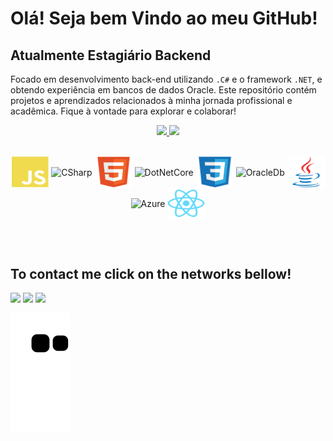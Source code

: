 # Olá! Seja bem Vindo ao meu GitHub!

## Atualmente Estagiário Backend 
 Focado em desenvolvimento back-end utilizando `.C#` e o framework `.NET`, e obtendo experiência em bancos de dados Oracle. Este repositório contém projetos e aprendizados relacionados à minha jornada profissional e acadêmica. Fique à vontade para explorar e colaborar!
<br>

<p align="center">
<a href="https://github.com/Git-LeAmaral">
  <img height="180rem" src="https://github-readme-stats-eight-theta.vercel.app/api?username=Git-LeAmaral&show_icons=true&theme=nord&include_all_commits=true&count_private=true"/>
  <img height="180rem" src="https://github-readme-stats-eight-theta.vercel.app/api/top-langs/?username=Git-LeAmaral&layout=compact&langs_count=8&theme=nord"/>
</a>
</p>
<div style="display: inline_block" align="center"><br>
  <img align="center" alt="Js" height="50" width="60" src="https://raw.githubusercontent.com/devicons/devicon/master/icons/javascript/javascript-plain.svg">
  <img align="center" alt="CSharp" height="50" width="60" src="https://cdn.jsdelivr.net/gh/devicons/devicon@latest/icons/csharp/csharp-original.svg" />
  <img align="center" alt="HTML" height="50" width="60" src="https://raw.githubusercontent.com/devicons/devicon/master/icons/html5/html5-original.svg">
  <img align="center" alt="DotNetCore" height="50" width="60" src="https://cdn.jsdelivr.net/gh/devicons/devicon@latest/icons/dotnetcore/dotnetcore-original.svg" />
  <img align="center" alt="CSS" height="50" width="60" src="https://raw.githubusercontent.com/devicons/devicon/master/icons/css3/css3-original.svg">
  <img align="center" alt="OracleDb" height="50" width="60" src="https://cdn.jsdelivr.net/gh/devicons/devicon@latest/icons/oracle/oracle-original.svg" />
  <img align="center" alt="CSS" height="50" width="60" src="https://raw.githubusercontent.com/devicons/devicon/master/icons/java/java-original.svg">
  <img align="center" alt="Azure" height="50" width="60" src="https://cdn.jsdelivr.net/gh/devicons/devicon@latest/icons/azure/azure-original-wordmark.svg" />
  <img align="center" alt="CSS" height="50" width="60" src="https://raw.githubusercontent.com/devicons/devicon/master/icons/react/react-original.svg">
</div>
 
  ##
  
 <br>
 
  ## To contact me click on the networks bellow!
 
<div> 
  <a href = "mailto:lramaral02m@gmail.com"><img src="https://img.shields.io/badge/-Gmail-%23333?style=for-the-badge&logo=gmail&logoColor=white" target="_blank"></a>
  <a href="https://www.linkedin.com/in/leandro-amaral-m208" target="_blank"><img src="https://img.shields.io/badge/-LinkedIn-%230077B5?style=for-the-badge&logo=linkedin&logoColor=white" target="_blank"></a> 
  <a href="https://instagram.com/doamaral.dev" target="_blank"><img src="https://img.shields.io/badge/-Instagram-%23E4405F?style=for-the-badge&logo=instagram&logoColor=white" target="_blank"></a>
 
  ![Snake animation](https://github.com/Git-LeAmaral/Git-LeAmaral/blob/output/github-contribution-grid-snake.svg)

</div>
